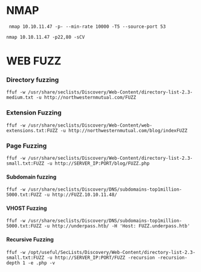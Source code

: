
# NMAP

```
 nmap 10.10.11.47 -p- --min-rate 10000 -T5 --source-port 53               
```

```
nmap 10.10.11.47 -p22,80 -sCV
```


# WEB FUZZ


### Directory fuzzing

```shell
ffuf -w /usr/share/seclists/Discovery/Web-Content/directory-list-2.3-medium.txt -u http://northwesternmutual.com/FUZZ
```

### Extension Fuzzing

```shell
ffuf -w /usr/share/seclists/Discovery/Web-Content/web-extensions.txt:FUZZ -u http://northwesternmutual.com/blog/indexFUZZ
```

### Page Fuzzing

```shell
ffuf -w /usr/share/seclists/Discovery/Web-Content/directory-list-2.3-small.txt:FUZZ -u http://SERVER_IP:PORT/blog/FUZZ.php
```

#### Subdomain fuzzing

```shell
ffuf -w /usr/share/seclists/Discovery/DNS/subdomains-top1million-5000.txt:FUZZ -u http://FUZZ.10.10.11.48/
```

#### VHOST Fuzzing
```shell
ffuf -w /usr/share/seclists/Discovery/DNS/subdomains-top1million-5000.txt:FUZZ -u http://underpass.htb/ -H 'Host: FUZZ.underpass.htb'
```


#### Recursive Fuzzing
```shell
ffuf -w /opt/useful/SecLists/Discovery/Web-Content/directory-list-2.3-small.txt:FUZZ -u http://SERVER_IP:PORT/FUZZ -recursion -recursion-depth 1 -e .php -v
```

